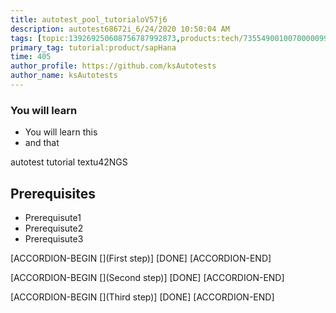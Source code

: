 ```yaml
---
title: autotest_pool_tutorialoV57j6
description: autotest68672i_6/24/2020 10:50:04 AM
tags: [topic:139269250608756787992873,products:tech/73554900100700000996,tutorial:experience/advanced]
primary_tag: tutorial:product/sapHana
time: 405
author_profile: https://github.com/ksAutotests
author_name: ksAutotests
---
```

### You will learn
- You will learn this
- and that

autotest tutorial textu42NGS

## Prerequisites
- Prerequisute1
- Prerequisute2
- Prerequisute3

[ACCORDION-BEGIN [](First step)]
[DONE]
[ACCORDION-END]

[ACCORDION-BEGIN [](Second step)]
[DONE]
[ACCORDION-END]

[ACCORDION-BEGIN [](Third step)]
[DONE]
[ACCORDION-END]

